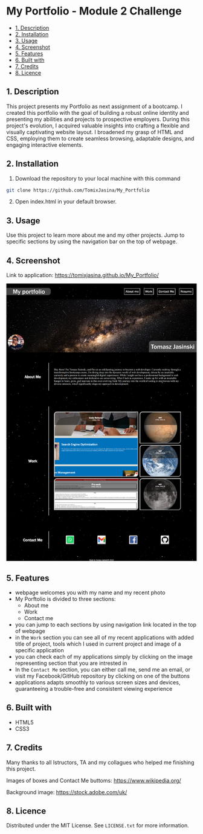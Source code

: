 # My Portfolio - Module 2 Challenge

  - [1. Description](#1-description)
  - [2. Installation](#2-installation)
  - [3. Usage](#3-usage)
  - [4. Screenshot](#4-screenshot)
  - [5. Features](#5-features)
  - [6. Built with](#6-built-with)
  - [7. Credits](#7-credits)
  - [8. Licence](#8-licence)

## 1. Description

This project presents my Portfolio as next assignment of a bootcamp. 
I created this portfolio with the goal of building a robust online identity and presenting my abilities and projects to prospective employers. 
During this project's evolution, I acquired valuable insights into crafting a flexible and visually captivating website layout. 
I broadened my grasp of HTML and CSS, employing them to create seamless browsing, adaptable designs, and engaging interactive elements.



## 2. Installation

1. Download the repository to your local machine with this command

```sh
git clone https://github.com/TomixJasina/My_Portfolio

```
   
2. Open index.html in your default browser.

## 3. Usage

Use this project to learn more about me and my other projects. Jump to specific sections by using the navigation bar on the top of webpage.

## 4. Screenshot

Link to application: https://tomixjasina.github.io/My_Portfolio/

![alt text](./assets/web%20img.png)

## 5. Features

- webpage welcomes you with my name and my recent photo
- My Porftolio is divided to three sections:
    - About me
    - Work
    - Contact me
- you can jump to each sections by using navigation link located in the top of webpage
- in the ```Work``` section you can see all of my recent applications with added title of project, tools which I used in current project and image of a specific application
- you can check each of my applications simply by clicking on the image representing section that you are intrested in
- In the ```Contact Me``` section, you can either call me, send me an email, or visit my Facebook/GitHub repository by clicking on one of the buttons
- applications adapts smoothly to various screen sizes and devices, guaranteeing a trouble-free and consistent viewing experience


## 6. Built with

 - HTML5
 - CSS3

## 7. Credits 

Many thanks to all Istructors, TA and my collagues who helped me finishing this project.

Images of boxes and Contact Me buttoms: https://www.wikipedia.org/

Background image: https://stock.adobe.com/uk/

## 8. Licence

Distributed under the MIT License. See ```LICENSE.txt``` for more information.

